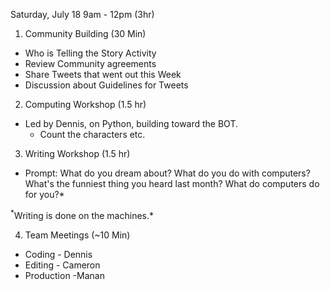 Saturday, July 18 9am - 12pm (3hr)

1. Community Building (30 Min)
  * Who is Telling the Story Activity  
  * Review Community agreements
  * Share Tweets that went out this Week 
  * Discussion about Guidelines for Tweets

2. Computing Workshop (1.5 hr)
 * Led by Dennis, on Python, building toward the BOT.
   - Count the characters etc.

3. Writing Workshop (1.5 hr)
  * Prompt: What do you dream about? What do you do with computers? What's the funniest thing you heard last month?    What do computers do for you?\*
   
   <sup>\*</sup>Writing is done on the machines.*

4. Team Meetings (~10 Min) 
 * Coding - Dennis
 * Editing - Cameron 
 * Production -Manan 
